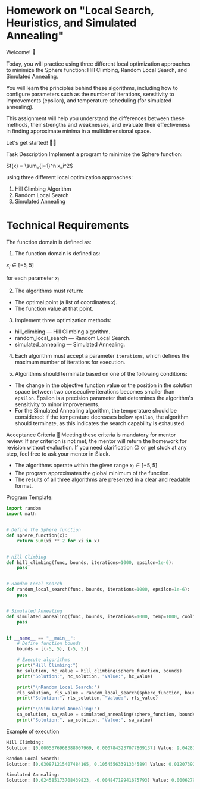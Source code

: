 # Homework on "Local Search, Heuristics, and Simulated Annealing"

Welcome! 🧠

Today, you will practice using three different local optimization approaches to minimize the Sphere function: Hill Climbing, Random Local Search, and Simulated Annealing.

You will learn the principles behind these algorithms, including how to configure parameters such as the number of iterations, sensitivity to improvements (epsilon), and temperature scheduling (for simulated annealing).

This assignment will help you understand the differences between these methods, their strengths and weaknesses, and evaluate their effectiveness in finding approximate minima in a multidimensional space.

Let's get started! 💪🏼

Task Description
Implement a program to minimize the Sphere function:

$f(x) = \sum_{i=1}^n x_i^2$

using three different local optimization approaches:

1. Hill Climbing Algorithm
2. Random Local Search
3. Simulated Annealing




# Technical Requirements
The function domain is defined as:

1. The function domain is defined as:

$x_i \in [-5, 5]$

for each parameter $x_i$

2. The algorithms must return:
  - The optimal point (a list of coordinates $x$).
  - The function value at that point.

3. Implement three optimization methods:

  - hill_climbing — Hill Climbing algorithm.
  - random_local_search — Random Local Search.
  - simulated_annealing — Simulated Annealing.

4. Each algorithm must accept a parameter `iterations`, which defines the maximum number of iterations for execution.

5. Algorithms should terminate based on one of the following conditions:

- The change in the objective function value or the position in the solution space between two consecutive iterations becomes smaller than `epsilon`. Epsilon is a precision parameter that determines the algorithm's sensitivity to minor improvements.
- For the Simulated Annealing algorithm, the temperature should be considered: if the temperature decreases below `epsilon`, the algorithm should terminate, as this indicates the search capability is exhausted.

Acceptance Criteria
📌 Meeting these criteria is mandatory for mentor review. If any criterion is not met, the mentor will return the homework for revision without evaluation. If you need clarification 😉 or get stuck at any step, feel free to ask your mentor in Slack.

- The algorithms operate within the given range $x_i \in [-5, 5]$
- The program approximates the global minimum of the function.
- The results of all three algorithms are presented in a clear and readable format.

Program Template:

```python
import random
import math


# Define the Sphere function
def sphere_function(x):
    return sum(xi ** 2 for xi in x)


# Hill Climbing
def hill_climbing(func, bounds, iterations=1000, epsilon=1e-6):
    pass


# Random Local Search
def random_local_search(func, bounds, iterations=1000, epsilon=1e-6):
    pass


# Simulated Annealing
def simulated_annealing(func, bounds, iterations=1000, temp=1000, cooling_rate=0.95, epsilon=1e-6):
    pass


if __name__ == "__main__":
    # Define function bounds
    bounds = [(-5, 5), (-5, 5)]

    # Execute algorithms
    print("Hill Climbing:")
    hc_solution, hc_value = hill_climbing(sphere_function, bounds)
    print("Solution:", hc_solution, "Value:", hc_value)

    print("\nRandom Local Search:")
    rls_solution, rls_value = random_local_search(sphere_function, bounds)
    print("Solution:", rls_solution, "Value:", rls_value)

    print("\nSimulated Annealing:")
    sa_solution, sa_value = simulated_annealing(sphere_function, bounds)
    print("Solution:", sa_solution, "Value:", sa_value)
```

Example of execution
```python
Hill Climbing:
Solution: [0.0005376968388007969, 0.0007843237077809137] Value: 9.042815690435702e-07

Random Local Search:
Solution: [0.030871215407484165, 0.10545563391334589] Value: 0.012073922664800917

Simulated Annealing:
Solution: [0.024585173708439823, -0.00484719941675793] Value: 0.0006279261084599791
```